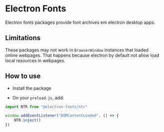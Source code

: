# Electron Fonts

Electron fonts packages provide font archives em electron desktop apps.

## Limitations

These packages may not work in `BrowserWindow` instances that loaded online webpages. That happens because electron by default not allow load local resources in webpages.

## How to use

* Install the package

* On your `preload.js`, add:

```ts
import NTR from "@electron-fonts/ntr"

window.addEventListener("DOMContentLoaded", () => {
    NTR.inject()
})
```